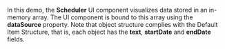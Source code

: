 In&nbsp;this demo, the **Scheduler** UI component visualizes data stored in&nbsp;an&nbsp;in-memory array. The UI component is&nbsp;bound to&nbsp;this array using the **dataSource** property. Note that object structure complies with the Default Item Structure, that&nbsp;is, each object has the **text**, **startDate** and **endDate** fields.